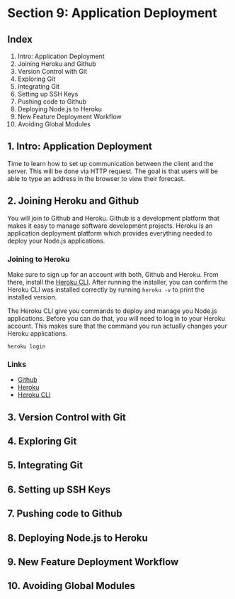 # Section 9: Application Deployment

## Index
1. Intro: Application Deployment
2. Joining Heroku and Github
3. Version Control with Git
4. Exploring Git
5. Integrating Git
6. Setting up SSH Keys
7. Pushing code to Github
8. Deploying Node.js to Heroku
9. New Feature Deployment Workflow
10. Avoiding Global Modules

## 1. Intro: Application Deployment
Time to learn how to set up communication between the client and the server. This will be done via HTTP request. The goal is that users will be able to type an address in the browser to view their forecast.

## 2. Joining Heroku and Github
You will join to Github and Heroku. Github is a development platform that makes it easy to manage software development projects. Heroku is an application deployment platform which provides everything needed to deploy your Node.js applications.

### Joining to Heroku
Make sure to sign up for an account with both, Github and Heroku. From there, install the [Heroku CLI](https://devcenter.heroku.com/articles/heroku-cli). After running the installer, you can confirm the Heroku CLI was installed correctly by running `heroku -v` to print the installed version.

The Heroku CLI give you commands to deploy and manage you Node.js applications. Before you can do that, you will need to log in to your Heroku account. This makes sure that the command you run actually changes your Heroku applications.

```
heroku login
```

### Links
+ [Github](https://github.com/)
+ [Heroku](https://dashboard.heroku.com/apps)
+ [Heroku CLI](https://devcenter.heroku.com/articles/heroku-cli)

## 3. Version Control with Git
## 4. Exploring Git
## 5. Integrating Git
## 6. Setting up SSH Keys
## 7. Pushing code to Github
## 8. Deploying Node.js to Heroku
## 9. New Feature Deployment Workflow
## 10. Avoiding Global Modules

